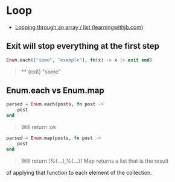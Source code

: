 # Loop

* [Looping through an array / list (learningwithjb.com)](http://learningwithjb.com/posts/looping-through-an-array-or-list-)

## Exit will stop everything at the first step

```ex
Enum.each(["some", "example"], fn(x) -> x |> exit end)
```
> ** (exit) "some"

## Enum.each vs Enum.map

```ex
parsed = Enum.each(posts, fn post ->    
    post
end
```
> Will return :ok


```ex
parsed = Enum.map(posts, fn post ->
    post
end
```
> Will return [%{...},%{...}] 
Map returns a list that is the result

of applying that function to each element of the collection.
